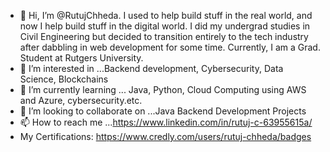 - 👋 Hi, I’m @RutujChheda. I used to help build stuff in the real world, and now I help build stuff in the digital world.
  I did my undergrad studies in Civil Engineering but decided to transition entirely to the tech industry after dabbling in web development for some time.
  Currently, I am a Grad. Student at Rutgers University.
- 👀 I’m interested in ...Backend development, Cybersecurity, Data Science, Blockchains
- 🌱 I’m currently learning ... Java, Python, Cloud Computing using AWS and Azure, cybersecurity.etc.
- 💞️ I’m looking to collaborate on ...Java Backend Development Projects
- 📫 How to reach me ...https://www.linkedin.com/in/rutuj-c-63955615a/
- My Certifications: https://www.credly.com/users/rutuj-chheda/badges

<!---
RutujChheda/RutujChheda is a ✨ special ✨ repository because its `README.md` (this file) appears on your GitHub profile.
You can click the Preview link to take a look at your changes.
--->
